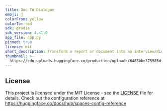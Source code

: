 ```yaml
---
title: Doc To Dialogue
emoji: 👀
colorFrom: yellow
colorTo: red
sdk: gradio
sdk_version: 4.41.0
app_file: app.py
pinned: true
license: mit
short_description: Transform a report or document into an interview/discussion
thumbnail: >-
  https://cdn-uploads.huggingface.co/production/uploads/6485bbe375505dffa34d1aed/OdXvGT8yvrzl_kTbv7OBy.jpeg
---
```

## License

This project is licensed under the MIT License - see the [LICENSE](./LICENSE.txt) file for details.
Check out the configuration reference at https://huggingface.co/docs/hub/spaces-config-reference